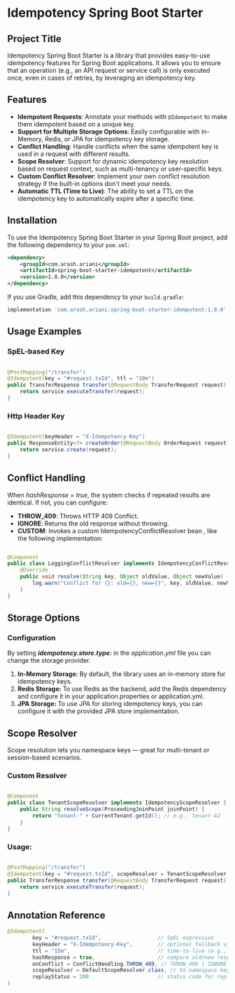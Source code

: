 # Idempotency Spring Boot Starter

## Project Title

Idempotency Spring Boot Starter is a library that provides easy-to-use idempotency features for Spring Boot
applications. It allows you to ensure that an operation (e.g., an API request or service call) is only executed once,
even in cases of retries, by leveraging an idempotency key.

## Features

- **Idempotent Requests**: Annotate your methods with `@Idempotent` to make them idempotent based on a unique key.
- **Support for Multiple Storage Options**: Easily configurable with In-Memory, Redis, or JPA for idempotency key
  storage.
- **Conflict Handling**: Handle conflicts when the same idempotent key is used in a request with different results.
- **Scope Resolver**: Support for dynamic idempotency key resolution based on request context, such as multi-tenancy or
  user-specific keys.
- **Custom Conflict Resolver**: Implement your own conflict resolution strategy if the built-in options don't meet your
  needs.
- **Automatic TTL (Time to Live)**: The ability to set a TTL on the idempotency key to automatically expire after a
  specific time.

## Installation

To use the Idempotency Spring Boot Starter in your Spring Boot project, add the following dependency to your `pom.xml`:

```xml
<dependency>
    <groupId>com.arash.ariani</groupId>
    <artifactId>spring-boot-starter-idempotent</artifactId>
    <version>1.0.0</version>
</dependency>
```

If you use Gradle, add this dependency to your `build.gradle`:

```groovy
implementation 'com.arash.ariani:spring-boot-starter-idempotent:1.0.0'
```

## Usage Examples

### SpEL-based Key

```java

@PostMapping("/transfer")
@Idempotent(key = "#request.txId", ttl = "10m")
public TransferResponse transfer(@RequestBody TransferRequest request) {
    return service.executeTransfer(request);
}
```

### Http Header Key

```java

@Idempotent(keyHeader = "X-Idempotency-Key")
public ResponseEntity<?> createOrder(@RequestBody OrderRequest request) {
    return service.create(request);
}
```

## Conflict Handling

When _hashResponse = true_, the system checks if repeated results are identical. If not, you can configure:

* **THROW_409**: Throws HTTP 409 Conflict.
* **IGNORE**: Returns the old response without throwing.
* **CUSTOM**: Invokes a custom IdempotencyConflictResolver bean , like the following implementation:

```java

@Component
public class LoggingConflictResolver implements IdempotencyConflictResolver {
    @Override
    public void resolve(String key, Object oldValue, Object newValue) {
        log.warn("Conflict for {}: old={}, new={}", key, oldValue, newValue);
    }
}
```

## Storage Options

### Configuration

By setting _**idempotency.store.type:**_  in the _application.yml_ file you can change the storage provider.

1. **In-Memory Storage:** By default, the library uses an in-memory store for idempotency keys.
2. **Redis Storage:** To use Redis as the backend, add the Redis dependency and configure it in your
   application.properties or application.yml.
3. **JPA Storage:** To use JPA for storing idempotency keys, you can configure it with the provided JPA store
   implementation.

## Scope Resolver

Scope resolution lets you namespace keys — great for multi-tenant or session-based scenarios.

### Custom Resolver

```java

@Component
public class TenantScopeResolver implements IdempotencyScopeResolver {
    public String resolveScope(ProceedingJoinPoint joinPoint) {
        return "tenant-" + CurrentTenant.getId(); // e.g., tenant-42
    }
}

```

### Usage:

```java

@PostMapping("/transfer")
@Idempotent(key = "#request.txId", scopeResolver = TenantScopeResolver.class)
public TransferResponse transfer(@RequestBody TransferRequest request) {
    return service.executeTransfer(request);
}
```

## Annotation Reference

```java
@Idempotent(
        key = "#request.txId",                  // SpEL expression
        keyHeader = "X-Idempotency-Key",        // optional fallback via HTTP header
        ttl = "15m",                            // time-to-live (e.g., 10s, 2h)
        hashResponse = true,                    // compare old/new response hashes
        onConflict = ConflictHandling.THROW_409, // THROW_409 | IGNORE | CUSTOM
        scopeResolver = DefaultScopeResolver.class, // to namespace keys
        replayStatus = 200                      // status code for replayed results
)

```